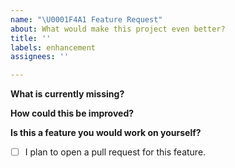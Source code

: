 ```yaml
---
name: "\U0001F4A1 Feature Request"
about: What would make this project even better?
title: ''
labels: enhancement
assignees: ''

---
```


**What is currently missing?**

<!-- Please, describe what is currently missing and why should it be present in the project. -->

**How could this be improved?**

<!-- If you already know how this could be approached, please provide some brief explanation about it. -->

**Is this a feature you would work on yourself?**

* [ ] I plan to open a pull request for this feature.
